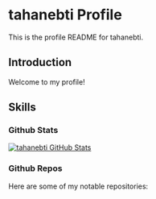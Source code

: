 # tahanebti Profile

This is the profile README for tahanebti.

## Introduction

Welcome to my profile!

## Skills

### Github Stats

[![tahanebti GitHub Stats](https://github-readme-stats.vercel.app/api?username=tahanebti&show_icons=true&count_private=true)](https://github.com/tahanebti)

### Github Repos

Here are some of my notable repositories:

